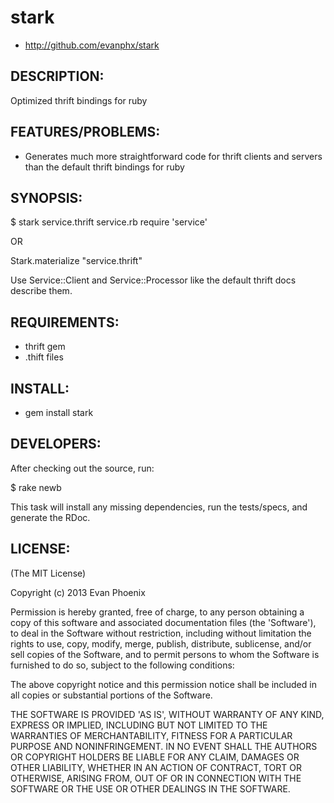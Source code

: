 # stark

* http://github.com/evanphx/stark

## DESCRIPTION:

Optimized thrift bindings for ruby

## FEATURES/PROBLEMS:

* Generates much more straightforward code for thrift clients and servers
  than the default thrift bindings for ruby

## SYNOPSIS:

  $ stark service.thrift service.rb
  require 'service'

  OR

  Stark.materialize "service.thrift"

  Use Service::Client and Service::Processor like the default thrift
  docs describe them.

## REQUIREMENTS:

* thrift gem
* .thift files

## INSTALL:

* gem install stark

## DEVELOPERS:

After checking out the source, run:

  $ rake newb

This task will install any missing dependencies, run the tests/specs,
and generate the RDoc.

## LICENSE:

(The MIT License)

Copyright (c) 2013 Evan Phoenix

Permission is hereby granted, free of charge, to any person obtaining
a copy of this software and associated documentation files (the
'Software'), to deal in the Software without restriction, including
without limitation the rights to use, copy, modify, merge, publish,
distribute, sublicense, and/or sell copies of the Software, and to
permit persons to whom the Software is furnished to do so, subject to
the following conditions:

The above copyright notice and this permission notice shall be
included in all copies or substantial portions of the Software.

THE SOFTWARE IS PROVIDED 'AS IS', WITHOUT WARRANTY OF ANY KIND,
EXPRESS OR IMPLIED, INCLUDING BUT NOT LIMITED TO THE WARRANTIES OF
MERCHANTABILITY, FITNESS FOR A PARTICULAR PURPOSE AND NONINFRINGEMENT.
IN NO EVENT SHALL THE AUTHORS OR COPYRIGHT HOLDERS BE LIABLE FOR ANY
CLAIM, DAMAGES OR OTHER LIABILITY, WHETHER IN AN ACTION OF CONTRACT,
TORT OR OTHERWISE, ARISING FROM, OUT OF OR IN CONNECTION WITH THE
SOFTWARE OR THE USE OR OTHER DEALINGS IN THE SOFTWARE.
